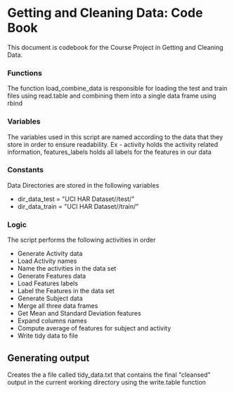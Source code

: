# Getting and Cleaning Data: Code Book

This document is codebook for the Course Project in Getting and Cleaning Data. 

### Functions

The function load_combine_data is responsible for loading the test and train files using read.table and combining them into a single data frame using rbind

### Variables

The variables used in this script are named according to the data that they store in order to ensure readability. Ex - activity holds the activity related information, features_labels holds all labels for the features in our data

### Constants

Data Directories are stored in the following variables

* dir_data_test = "UCI HAR Dataset//test/"
* dir_data_train = "UCI HAR Dataset//train/"

### Logic

The script performs the following activities in order

* Generate Activity data
* Load Activity names
* Name the activities in the data set
* Generate Features data
* Load Features labels
* Label the Features in the data set
* Generate Subject data
* Merge all three data frames
* Get Mean and Standard Deviation features
* Expand columns names
* Compute average of features for subject and activity
* Write tidy data to file

## Generating output

Creates the a file called tidy_data.txt that contains the final "cleansed" output in the current working directory using the write.table function
